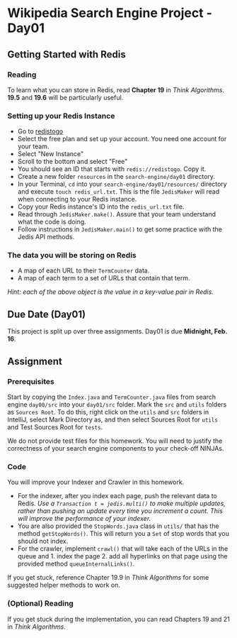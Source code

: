 # Wikipedia Search Engine Project - Day01

## Getting Started with Redis

### Reading

To learn what you can store in Redis, read **Chapter 19** in *Think Algorithms*. **19.5** and **19.6** will be particularly useful.

### Setting up your Redis Instance
  * Go to [redistogo](https://redistogo.com)
  * Select the free plan and set up your account. You need one account for your team.
  * Select "New Instance"
  * Scroll to the bottom and select "Free"
  * You should see an ID that starts with `redis://redistogo`. Copy it.
  * Create a new folder `resources` in the `search-engine/day01` directory.
  * In your Terminal, `cd` into your `search-engine/day01/resources/` directory and execute `touch redis_url.txt`. This is the file `JedisMaker` will read when connecting to your Redis instance.
  * Copy your Redis instance's ID into the `redis_url.txt` file.
  * Read through `JedisMaker.make()`. Assure that your team understand what the code is doing.
  * Follow instructions in `JedisMaker.main()` to get some practice with the Jedis API methods.

### The data you will be storing on Redis
  * A map of each URL to their `TermCounter` data.
  * A map of each term to a set of URLs that contain that term.

*Hint: each of the above object is the value in a key-value pair in Redis.*

## Due Date (Day01)

This project is split up over three assignments.  Day01 is due **Midnight, Feb. 16**.

## Assignment

### Prerequisites

Start by copying the `Index.java` and `TermCounter.java` files from search engine `day00/src` into your `day01/src` folder. Mark the `src` and `utils` folders as `Sources Root`.  To do this, right click on the `utils` and `src` folders in IntelliJ, select Mark Directory as, and then select Sources Root for `utils` and Test Sources Root for `tests`.

We do not provide test files for this homework. You will need to justify the correctness of your search engine components to your check-off NINJAs.

### Code

You will improve your Indexer and Crawler in this homework.

* For the indexer, after you index each page, push the relevant data to Redis. *Use a `Transaction t = jedis.multi()` to make multiple updates, rather than pushing an update every time you increment a count. This will improve the performance of your indexer.*
* You are also provided the `StopWords.java` class in `utils/` that has the method `getStopWords()`. This will return you a `Set` of stop words that you should not index.
* For the crawler, implement `crawl()` that will take each of the URLs in the queue and 1. index the page 2. add all hyperlinks on that page using the provided method `queueInternalLinks()`.

If you get stuck, reference Chapter 19.9 in *Think Algorithms* for some suggested helper methods to work on.


### (Optional) Reading

If you get stuck during the implementation, you can read Chapters 19 and 21 in *Think Algorithms*.
